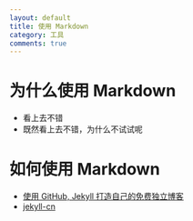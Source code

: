 ```yaml
---
layout: default
title: 使用 Markdown
category: 工具
comments: true
---
```


# 为什么使用 Markdown

* 看上去不错  
* 既然看上去不错，为什么不试试呢  


# 如何使用 Markdown
* [使用 GitHub, Jekyll 打造自己的免费独立博客](http://blog.csdn.net/on_1y/article/details/19259435)
* [jekyll-cn](http://jekyllcn.com/)